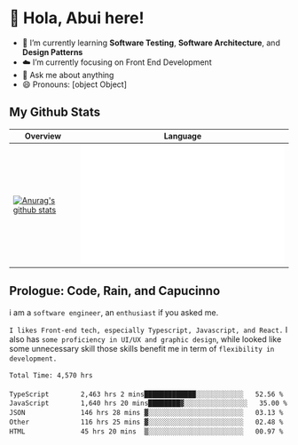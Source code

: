 # 👋 Hola, Abui here!

- 🌱 I’m currently learning **Software Testing**, **Software Architecture**, and **Design Patterns**
- ☁️ I’m currently focusing on Front End Development
- 💬 Ask me about anything
- 😄 Pronouns: [object Object]

## My Github Stats

| Overview | Language |
| --- | --- |
|[![Anurag's github stats](https://github-readme-stats.vercel.app/api?username=abui-am&count_private=true)](https://github.com/anuraghazra/github-readme-stats)|![Language](https://raw.githubusercontent.com/abui-am/stats/c6455f656dfce7acd3951e5ec5b25d72af0b2ee3/generated/languages.svg)|

## Prologue: Code, Rain, and Capucinno
i am a `software engineer`, an `enthusiast` if you asked me. 

`I likes Front-end tech, especially Typescript, Javascript, and React.` I also has `some proficiency in UI/UX and graphic design`, while looked like some unnecessary skill those skills benefit me in term of `flexibility in development.`


<!--START_SECTION:waka-->

```txt
Total Time: 4,570 hrs

TypeScript        2,463 hrs 2 mins█████████████░░░░░░░░░░░░   52.56 %
JavaScript        1,640 hrs 20 mins████████▓░░░░░░░░░░░░░░░░   35.00 %
JSON              146 hrs 28 mins ▓░░░░░░░░░░░░░░░░░░░░░░░░   03.13 %
Other             116 hrs 25 mins ▓░░░░░░░░░░░░░░░░░░░░░░░░   02.48 %
HTML              45 hrs 20 mins  ▒░░░░░░░░░░░░░░░░░░░░░░░░   00.97 %
```

<!--END_SECTION:waka-->
